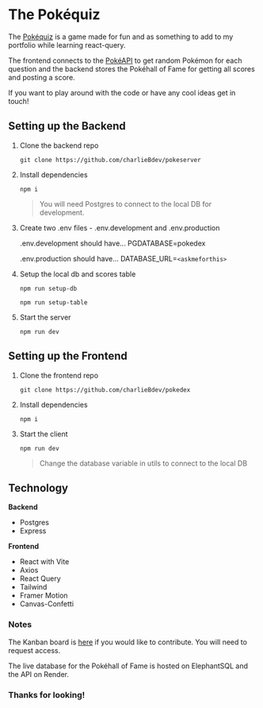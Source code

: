 # The Pokéquiz

The [Pokéquiz](https://thepokequiz.netlify.app/) is a game made for fun and as something to add to my portfolio while learning react-query.

The frontend connects to the [PokéAPI](https://pokeapi.co/) to get random Pokémon for each question and the backend stores the Pokéhall of Fame for getting all scores and posting a score.

If you want to play around with the code or have any cool ideas get in touch!

## Setting up the Backend

1. Clone the backend repo

    `git clone https://github.com/charlieBdev/pokeserver`

2. Install dependencies

    `npm i`

    > You will need Postgres to connect to the local DB for development.

3. Create two .env files - .env.development and .env.production

    .env.development should have... PGDATABASE=pokedex

    .env.production should have... DATABASE_URL=`<askmeforthis>`

4. Setup the local db and scores table

    `npm run setup-db`

    `npm run setup-table`

5. Start the server

    `npm run dev`

## Setting up the Frontend

1. Clone the frontend repo

    `git clone https://github.com/charlieBdev/pokedex`

2. Install dependencies

    ```npm i```

3. Start the client

    ```npm run dev```

    > Change the database variable in utils to connect to the local DB

## Technology

**Backend**

- Postgres
- Express

**Frontend**

- React with Vite
- Axios
- React Query
- Tailwind
- Framer Motion
- Canvas-Confetti

### Notes

The Kanban board is [here](https://trello.com/b/OGe5Htz6/pokequiz) if you would like to contribute. You will need to request access.

The live database for the Pokéhall of Fame is hosted on ElephantSQL and the API on Render.

### Thanks for looking!
